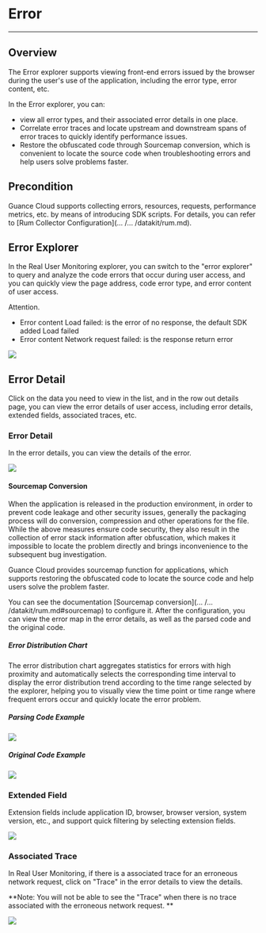 # Error
---

## Overview

The Error explorer supports viewing front-end errors issued by the browser during the user's use of the application, including the error type, error content, etc.

In the Error explorer, you can:

- view all error types, and their associated error details in one place.
- Correlate error traces and locate upstream and downstream spans of error traces to quickly identify performance issues.
- Restore the obfuscated code through Sourcemap conversion, which is convenient to locate the source code when troubleshooting errors and help users solve problems faster.

## Precondition

Guance Cloud supports collecting errors, resources, requests, performance metrics, etc. by means of introducing SDK scripts. For details, you can refer to [Rum Collector Configuration](... /... /datakit/rum.md).

## Error Explorer

In the Real User Monitoring explorer, you can switch to the "error explorer" to query and analyze the code errors that occur during user access, and you can quickly view the page address, code error type, and error content of user access.

Attention.

- Error content Load failed: is the error of no response, the default SDK added Load failed
- Error content Network request failed: is the response return error

![](../img/1.rum_error_1.png)

## Error Detail

Click on the data you need to view in the list, and in the row out details page, you can view the error details of user access, including error details, extended fields, associated traces, etc.

### Error Detail

In the error details, you can view the details of the error.

![](../img/1.rum_error_2.png)

#### Sourcemap Conversion

When the application is released in the production environment, in order to prevent code leakage and other security issues, generally the packaging process will do conversion, compression and other operations for the file. While the above measures ensure code security, they also result in the collection of error stack information after obfuscation, which makes it impossible to locate the problem directly and brings inconvenience to the subsequent bug investigation.

Guance Cloud provides sourcemap function for applications, which supports restoring the obfuscated code to locate the source code and help users solve the problem faster.

You can see the documentation [Sourcemap conversion](... /... /datakit/rum.md#sourcemap) to configure it. After the configuration, you can view the error map in the error details, as well as the parsed code and the original code.

##### Error Distribution Chart

The error distribution chart aggregates statistics for errors with high proximity and automatically selects the corresponding time interval to display the error distribution trend according to the time range selected by the explorer, helping you to visually view the time point or time range where frequent errors occur and quickly locate the error problem.

##### Parsing Code Example

![](../img/1.rum_error_4.png)

##### Original Code Example

![](../img/1.rum_error_5.png)



### Extended Field

Extension fields include application ID, browser, browser version, system version, etc., and support quick filtering by selecting extension fields.

![](../img/1.rum_error_3.png)



### Associated Trace

In Real User Monitoring, if there is a associated trace for an erroneous network request, click on "Trace" in the error details to view the details.

**Note: You will not be able to see the "Trace" when there is no trace associated with the erroneous network request. **

![](../img/6.error_4.png)  

